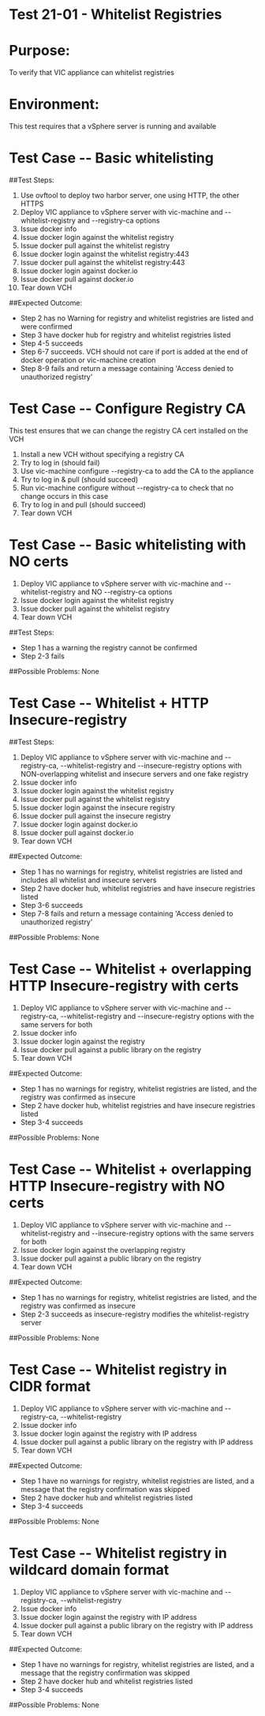 Test 21-01 - Whitelist Registries
=======

# Purpose:
To verify that VIC appliance can whitelist registries

# Environment:
This test requires that a vSphere server is running and available

Test Case -- Basic whitelisting
=========

##Test Steps:
1. Use ovftool to deploy two harbor server, one using HTTP, the other HTTPS
2. Deploy VIC appliance to vSphere server with vic-machine and --whitelist-registry and --registry-ca options
3. Issue docker info
4. Issue docker login against the whitelist registry
5. Issue docker pull against the whitelist registry
6. Issue docker login against the whitelist registry:443
7. Issue docker pull against the whitelist registry:443
8. Issue docker login against docker.io
9. Issue docker pull against docker.io
10. Tear down VCH

##Expected Outcome:
* Step 2 has no Warning for registry and whitelist registries are listed and were confirmed
* Step 3 have docker hub for registry and whitelist registries listed
* Step 4-5 succeeds
* Step 6-7 succeeds.  VCH should not care if port is added at the end of docker operation or vic-machine creation
* Step 8-9 fails and return a message containing 'Access denied to unauthorized registry'

Test Case -- Configure Registry CA
=========
This test ensures that we can change the registry CA cert installed on the VCH
1. Install a new VCH without specifying a registry CA
2. Try to log in (should fail)
3. Use vic-machine configure --registry-ca to add the CA to the appliance
4. Try to log in & pull (should succeed)
5. Run vic-machine configure without --registry-ca to check that no change occurs in this case
6. Try to log in and pull (should succeed)
5. Tear down VCH


Test Case -- Basic whitelisting with NO certs
=========
1. Deploy VIC appliance to vSphere server with vic-machine and --whitelist-registry and NO --registry-ca options
2. Issue docker login against the whitelist registry
3. Issue docker pull against the whitelist registry
4. Tear down VCH

##Test Steps:
* Step 1 has a warning the registry cannot be confirmed
* Step 2-3 fails

##Possible Problems:
None


Test Case -- Whitelist + HTTP Insecure-registry
=========

##Test Steps:
1. Deploy VIC appliance to vSphere server with vic-machine and --registry-ca, --whitelist-registry and --insecure-registry options with NON-overlapping whitelist and insecure servers and one fake registry
2. Issue docker info
3. Issue docker login against the whitelist registry
4. Issue docker pull against the whitelist registry
5. Issue docker login against the insecure registry
6. Issue docker pull against the insecure registry
7. Issue docker login against docker.io
8. Issue docker pull against docker.io
9. Tear down VCH

##Expected Outcome:
* Step 1 has no warnings for registry, whitelist registries are listed and includes all whitelist and insecure servers
* Step 2 have docker hub, whitelist registries and have insecure registries listed
* Step 3-6 succeeds
* Step 7-8 fails and return a message containing 'Access denied to unauthorized registry'

##Possible Problems:
None


Test Case -- Whitelist + overlapping HTTP Insecure-registry with certs
=========

1. Deploy VIC appliance to vSphere server with vic-machine and --registry-ca, --whitelist-registry and --insecure-registry options with the same servers for both
2. Issue docker info
3. Issue docker login against the registry
4. Issue docker pull against a public library on the registry
5. Tear down VCH

##Expected Outcome:
* Step 1 has no warnings for registry, whitelist registries are listed, and the registry was confirmed as insecure
* Step 2 have docker hub, whitelist registries and have insecure registries listed
* Step 3-4 succeeds

##Possible Problems:
None


Test Case -- Whitelist + overlapping HTTP Insecure-registry with NO certs
=========

1. Deploy VIC appliance to vSphere server with vic-machine and --whitelist-registry and --insecure-registry options with the same servers for both
2. Issue docker login against the overlapping registry
3. Issue docker pull against a public library on the registry
4. Tear down VCH

##Expected Outcome:
* Step 1 has no warnings for registry, whitelist registries are listed, and the registry was confirmed as insecure
* Step 2-3 succeeds as insecure-registry modifies the whitelist-registry server

##Possible Problems:
None


Test Case -- Whitelist registry in CIDR format
=========

1. Deploy VIC appliance to vSphere server with vic-machine and --registry-ca, --whitelist-registry
2. Issue docker info
3. Issue docker login against the registry with IP address
4. Issue docker pull against a public library on the registry with IP address
5. Tear down VCH

##Expected Outcome:
* Step 1 have no warnings for registry, whitelist registries are listed, and a message that the registry confirmation was skipped
* Step 2 have docker hub and whitelist registries listed
* Step 3-4 succeeds

##Possible Problems:
None


Test Case -- Whitelist registry in wildcard domain format
=========

1. Deploy VIC appliance to vSphere server with vic-machine and --registry-ca, --whitelist-registry
2. Issue docker info
3. Issue docker login against the registry with IP address
4. Issue docker pull against a public library on the registry with IP address
5. Tear down VCH

##Expected Outcome:
* Step 1 have no warnings for registry, whitelist registries are listed, and a message that the registry confirmation was skipped
* Step 2 have docker hub and whitelist registries listed
* Step 3-4 succeeds

##Possible Problems:
None

